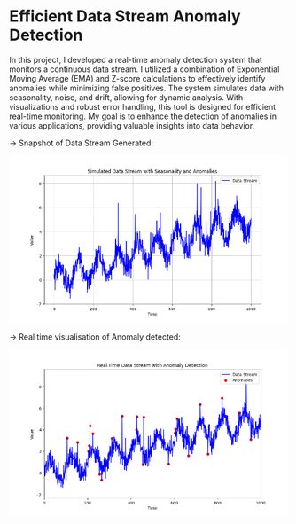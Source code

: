# Efficient Data Stream Anomaly Detection

  In this project, I developed a real-time anomaly detection system that monitors a continuous data stream. I utilized a combination of Exponential Moving Average (EMA) and Z-score calculations to effectively identify anomalies while minimizing false positives. The system simulates data with seasonality, noise, and drift, allowing for dynamic analysis. With visualizations and robust error handling, this tool is designed for efficient real-time monitoring. My goal is to enhance the detection of anomalies in various applications, providing valuable insights into data behavior.
  
-> Snapshot of Data Stream Generated:

![Data stream Generated](https://github.com/pradeepredt/ANOMALY-DETECTION/blob/main/FIG1.png)

-> Real time visualisation of Anomaly detected:

![Detected Anomaly points](https://github.com/pradeepredt/ANOMALY-DETECTION/blob/main/FIG2.png)
